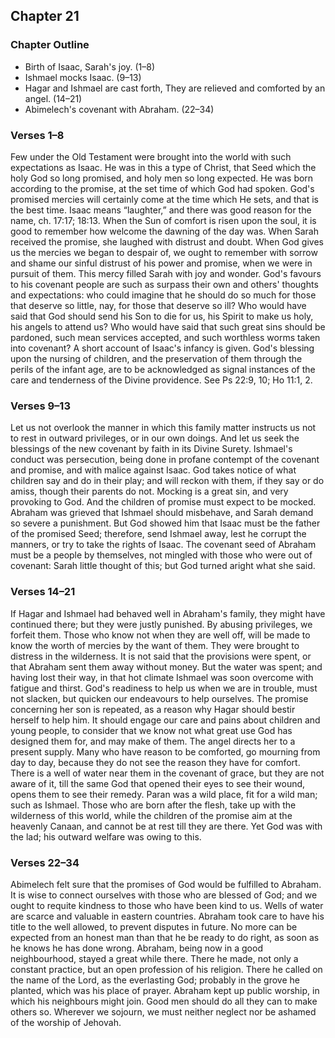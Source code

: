 ## Chapter 21

### Chapter Outline

- Birth of Isaac, Sarah's joy. (1–8)
- Ishmael mocks Isaac. (9–13)
- Hagar and Ishmael are cast forth, They are relieved and comforted by an angel. (14–21)
- Abimelech's covenant with Abraham. (22–34)

### Verses 1–8

Few under the Old Testament were brought into the world with such expectations as Isaac. He was in this a type of Christ, that Seed which the holy God so long promised, and holy men so long expected. He was born according to the promise, at the set time of which God had spoken. God's promised mercies will certainly come at the time which He sets, and that is the best time. Isaac means “laughter,” and there was good reason for the name, ch. 17:17; 18:13. When the Sun of comfort is risen upon the soul, it is good to remember how welcome the dawning of the day was. When Sarah received the promise, she laughed with distrust and doubt. When God gives us the mercies we began to despair of, we ought to remember with sorrow and shame our sinful distrust of his power and promise, when we were in pursuit of them. This mercy filled Sarah with joy and wonder. God's favours to his covenant people are such as surpass their own and others' thoughts and expectations: who could imagine that he should do so much for those that deserve so little, nay, for those that deserve so ill? Who would have said that God should send his Son to die for us, his Spirit to make us holy, his angels to attend us? Who would have said that such great sins should be pardoned, such mean services accepted, and such worthless worms taken into covenant? A short account of Isaac's infancy is given. God's blessing upon the nursing of children, and the preservation of them through the perils of the infant age, are to be acknowledged as signal instances of the care and tenderness of the Divine providence. See Ps 22:9, 10; Ho 11:1, 2.

### Verses 9–13

Let us not overlook the manner in which this family matter instructs us not to rest in outward privileges, or in our own doings. And let us seek the blessings of the new covenant by faith in its Divine Surety. Ishmael's conduct was persecution, being done in profane contempt of the covenant and promise, and with malice against Isaac. God takes notice of what children say and do in their play; and will reckon with them, if they say or do amiss, though their parents do not. Mocking is a great sin, and very provoking to God. And the children of promise must expect to be mocked. Abraham was grieved that Ishmael should misbehave, and Sarah demand so severe a punishment. But God showed him that Isaac must be the father of the promised Seed; therefore, send Ishmael away, lest he corrupt the manners, or try to take the rights of Isaac. The covenant seed of Abraham must be a people by themselves, not mingled with those who were out of covenant: Sarah little thought of this; but God turned aright what she said.

### Verses 14–21

If Hagar and Ishmael had behaved well in Abraham's family, they might have continued there; but they were justly punished. By abusing privileges, we forfeit them. Those who know not when they are well off, will be made to know the worth of mercies by the want of them. They were brought to distress in the wilderness. It is not said that the provisions were spent, or that Abraham sent them away without money. But the water was spent; and having lost their way, in that hot climate Ishmael was soon overcome with fatigue and thirst. God's readiness to help us when we are in trouble, must not slacken, but quicken our endeavours to help ourselves. The promise concerning her son is repeated, as a reason why Hagar should bestir herself to help him. It should engage our care and pains about children and young people, to consider that we know not what great use God has designed them for, and may make of them. The angel directs her to a present supply. Many who have reason to be comforted, go mourning from day to day, because they do not see the reason they have for comfort. There is a well of water near them in the covenant of grace, but they are not aware of it, till the same God that opened their eyes to see their wound, opens them to see their remedy. Paran was a wild place, fit for a wild man; such as Ishmael. Those who are born after the flesh, take up with the wilderness of this world, while the children of the promise aim at the heavenly Canaan, and cannot be at rest till they are there. Yet God was with the lad; his outward welfare was owing to this.

### Verses 22–34

Abimelech felt sure that the promises of God would be fulfilled to Abraham. It is wise to connect ourselves with those who are blessed of God; and we ought to requite kindness to those who have been kind to us. Wells of water are scarce and valuable in eastern countries. Abraham took care to have his title to the well allowed, to prevent disputes in future. No more can be expected from an honest man than that he be ready to do right, as soon as he knows he has done wrong. Abraham, being now in a good neighbourhood, stayed a great while there. There he made, not only a constant practice, but an open profession of his religion. There he called on the name of the Lord, as the everlasting God; probably in the grove he planted, which was his place of prayer. Abraham kept up public worship, in which his neighbours might join. Good men should do all they can to make others so. Wherever we sojourn, we must neither neglect nor be ashamed of the worship of Jehovah.

